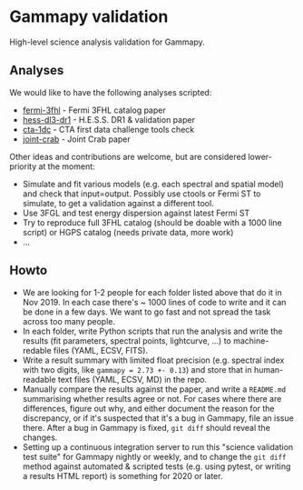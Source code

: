# Gammapy validation

High-level science analysis validation for Gammapy.

## Analyses

We would like to have the following analyses scripted:

- [fermi-3fhl](fermi-3fhl) - Fermi 3FHL catalog paper
- [hess-dl3-dr1](hess-dl3-dr1) - H.E.S.S. DR1 & validation paper
- [cta-1dc](cta-1dc) - CTA first data challenge tools check
- [joint-crab](joint-crab) - Joint Crab paper

Other ideas and contributions are welcome, but are considered lower-priority at the moment:

- Simulate and fit various models (e.g. each spectral and spatial model) and check that input=output.
  Possibly use ctools or Fermi ST to simulate, to get a validation against a different tool.
- Use 3FGL and test energy dispersion against latest Fermi ST
- Try to reproduce full 3FHL catalog (should be doable with a 1000 line script) or HGPS catalog (needs private data, more work)
- ...

## Howto

- We are looking for 1-2 people for each folder listed above that do it in Nov 2019. In each case there's ~ 1000 lines of code to write and it can be done in a few days. We want to go fast and not spread the task across too many people.
- In each folder, write Python scripts that run the analysis and write the results (fit parameters, spectral points, lightcurve, ...) to machine-redable files (YAML, ECSV, FITS).
- Write a result summary with limited float precision (e.g. spectral index with two digits, like `gammapy = 2.73 +- 0.13`) and store that in human-readable text files (YAML, ECSV, MD) in the repo.
- Manually compare the results against the paper, and write a `README.md` summarising whether results agree or not. For cases where there are differences, figure out why, and either document the reason for the discrepancy, or if it's suspected that it's a bug in Gammapy, file an issue there. After a bug in Gammapy is fixed, `git diff` should reveal the changes.
- Setting up a continuous integration server to run this "science validation test suite" for Gammapy nightly or weekly, and to change the `git diff` method against automated & scripted tests (e.g. using pytest, or writing a results HTML report) is something for 2020 or later.
